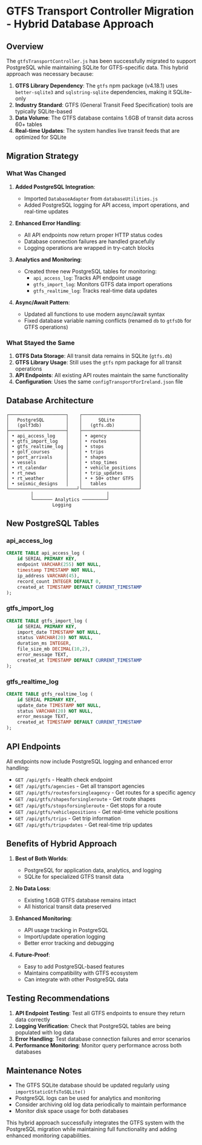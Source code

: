 # GTFS Transport Controller Migration - Hybrid Database Approach

## Overview

The `gtfsTransportController.js` has been successfully migrated to support PostgreSQL while maintaining SQLite for GTFS-specific data. This hybrid approach was necessary because:

1. **GTFS Library Dependency**: The `gtfs` npm package (v4.18.1) uses `better-sqlite3` and `sqlstring-sqlite` dependencies, making it SQLite-only
2. **Industry Standard**: GTFS (General Transit Feed Specification) tools are typically SQLite-based
3. **Data Volume**: The GTFS database contains 1.6GB of transit data across 60+ tables
4. **Real-time Updates**: The system handles live transit feeds that are optimized for SQLite

## Migration Strategy

### What Was Changed

1. **Added PostgreSQL Integration**:

   - Imported `DatabaseAdapter` from `databaseUtilities.js`
   - Added PostgreSQL logging for API access, import operations, and real-time updates

2. **Enhanced Error Handling**:

   - All API endpoints now return proper HTTP status codes
   - Database connection failures are handled gracefully
   - Logging operations are wrapped in try-catch blocks

3. **Analytics and Monitoring**:

   - Created three new PostgreSQL tables for monitoring:
     - `api_access_log`: Tracks API endpoint usage
     - `gtfs_import_log`: Monitors GTFS data import operations
     - `gtfs_realtime_log`: Tracks real-time data updates

4. **Async/Await Pattern**:
   - Updated all functions to use modern async/await syntax
   - Fixed database variable naming conflicts (renamed `db` to `gtfsDb` for GTFS operations)

### What Stayed the Same

1. **GTFS Data Storage**: All transit data remains in SQLite (`gtfs.db`)
2. **GTFS Library Usage**: Still uses the `gtfs` npm package for all transit operations
3. **API Endpoints**: All existing API routes maintain the same functionality
4. **Configuration**: Uses the same `configTransportForIreland.json` file

## Database Architecture

```
┌─────────────────────┐    ┌─────────────────────┐
│   PostgreSQL        │    │      SQLite         │
│   (golf3db)         │    │   (gtfs.db)         │
├─────────────────────┤    ├─────────────────────┤
│ • api_access_log    │    │ • agency            │
│ • gtfs_import_log   │    │ • routes            │
│ • gtfs_realtime_log │    │ • stops             │
│ • golf_courses      │    │ • trips             │
│ • port_arrivals     │    │ • shapes            │
│ • vessels           │    │ • stop_times        │
│ • rt_calendar       │    │ • vehicle_positions │
│ • rt_news           │    │ • trip_updates      │
│ • rt_weather        │    │ • + 50+ other GTFS  │
│ • seismic_designs   │    │   tables            │
└─────────────────────────┘└─────────────────────┘
         │                           │
         └─────── Analytics ─────────┘
                 Logging
```

## New PostgreSQL Tables

### api_access_log

```sql
CREATE TABLE api_access_log (
    id SERIAL PRIMARY KEY,
    endpoint VARCHAR(255) NOT NULL,
    timestamp TIMESTAMP NOT NULL,
    ip_address VARCHAR(45),
    record_count INTEGER DEFAULT 0,
    created_at TIMESTAMP DEFAULT CURRENT_TIMESTAMP
);
```

### gtfs_import_log

```sql
CREATE TABLE gtfs_import_log (
    id SERIAL PRIMARY KEY,
    import_date TIMESTAMP NOT NULL,
    status VARCHAR(20) NOT NULL,
    duration_ms INTEGER,
    file_size_mb DECIMAL(10,2),
    error_message TEXT,
    created_at TIMESTAMP DEFAULT CURRENT_TIMESTAMP
);
```

### gtfs_realtime_log

```sql
CREATE TABLE gtfs_realtime_log (
    id SERIAL PRIMARY KEY,
    update_date TIMESTAMP NOT NULL,
    status VARCHAR(20) NOT NULL,
    error_message TEXT,
    created_at TIMESTAMP DEFAULT CURRENT_TIMESTAMP
);
```

## API Endpoints

All endpoints now include PostgreSQL logging and enhanced error handling:

- `GET /api/gtfs` - Health check endpoint
- `GET /api/gtfs/agencies` - Get all transport agencies
- `GET /api/gtfs/routesforsingleagency` - Get routes for a specific agency
- `GET /api/gtfs/shapesforsingleroute` - Get route shapes
- `GET /api/gtfs/stopsforsingleroute` - Get stops for a route
- `GET /api/gtfs/vehiclepositions` - Get real-time vehicle positions
- `GET /api/gtfs/trips` - Get trip information
- `GET /api/gtfs/tripupdates` - Get real-time trip updates

## Benefits of Hybrid Approach

1. **Best of Both Worlds**:

   - PostgreSQL for application data, analytics, and logging
   - SQLite for specialized GTFS transit data

2. **No Data Loss**:

   - Existing 1.6GB GTFS database remains intact
   - All historical transit data preserved

3. **Enhanced Monitoring**:

   - API usage tracking in PostgreSQL
   - Import/update operation logging
   - Better error tracking and debugging

4. **Future-Proof**:
   - Easy to add PostgreSQL-based features
   - Maintains compatibility with GTFS ecosystem
   - Can integrate with other PostgreSQL data

## Testing Recommendations

1. **API Endpoint Testing**: Test all GTFS endpoints to ensure they return data correctly
2. **Logging Verification**: Check that PostgreSQL tables are being populated with log data
3. **Error Handling**: Test database connection failures and error scenarios
4. **Performance Monitoring**: Monitor query performance across both databases

## Maintenance Notes

- The GTFS SQLite database should be updated regularly using `importStaticGtfsToSQLite()`
- PostgreSQL logs can be used for analytics and monitoring
- Consider archiving old log data periodically to maintain performance
- Monitor disk space usage for both databases

This hybrid approach successfully integrates the GTFS system with the PostgreSQL migration while maintaining full functionality and adding enhanced monitoring capabilities.
